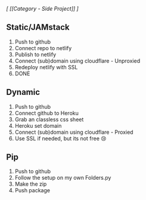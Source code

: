 *[ [[Category - Side Project]] ]*

## Static/JAMstack
1. Push to github
2. Connect repo to netlify
3. Publish to netlify
4. Connect (sub)domain using cloudflare - Unproxied
5. Redeploy netlify with SSL
6. DONE 

## Dynamic
1. Push to github
2. Connect github to Heroku
3. Grab an classless css sheet
4. Heroku set domain
5. Connect (sub)domain using cloudflare - Proxied
6. Use SSL if needed, but its not free 😢

## Pip
1. Push to github
2. Follow the setup on my own Folders.py
3. Make the zip
4. Push package

